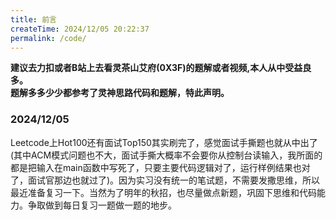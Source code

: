```yaml
---
title: 前言
createTime: 2024/12/05 20:22:37
permalink: /code/
---
```


**建议去力扣或者B站上去看灵茶山艾府(0X3F)的题解或者视频,本人从中受益良多。** \
**题解多多少少都参考了灵神思路代码和题解，特此声明。**

### 2024/12/05 
Leetcode上Hot100还有面试Top150其实刷完了，感觉面试手撕题也就从中出了(其中ACM模式问题也不大，面试手撕大概率不会要你从控制台读输入，我所面的都是把输入在main函数中写死了，只要主要代码逻辑对了，运行样例结果也对了，面试官那边也就过了)。因为实习没有统一的笔试题，不需要发撒思维，所以最近准备复习一下。当然为了明年的秋招，也尽量做点新题，巩固下思维和代码能力。争取做到每日复习一题做一题的地步。
